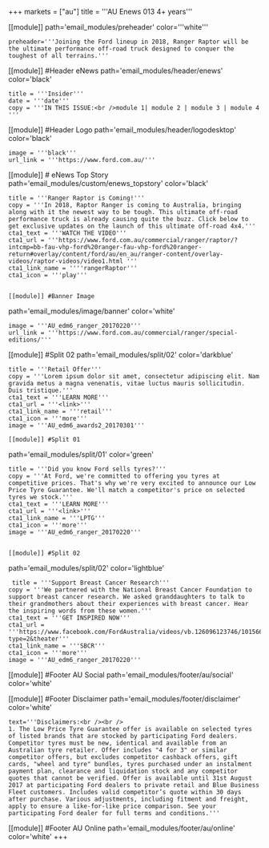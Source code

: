 +++
markets = ["au"]
title = '''AU Enews 013 4+ years'''

[[module]]
path='email_modules/preheader'
color='''white'''

	preheader='''Joining the Ford lineup in 2018, Ranger Raptor will be the ultimate performance off-road truck designed to conquer the toughest of all terrains.'''

[[module]] #Header eNews
path='email_modules/header/enews'
color='black'

	title = '''Insider'''
    date = '''date'''
	copy = '''IN THIS ISSUE:<br />module 1| module 2 | module 3 | module 4 '''

[[module]] #Header Logo
path='email_modules/header/logodesktop'
color='black'

	image = '''black'''
	url_link = '''https://www.ford.com.au/'''

[[module]] # eNews Top Story
path='email_modules/custom/enews_topstory'
color='black'

	title = '''Ranger Raptor is Coming!'''
	copy = '''In 2018, Raptor Ranger is coming to Australia, bringing along with it the newest way to be tough. This ultimate off-road performance truck is already causing quite the buzz. Click below to get exclusive updates on the launch of this ultimate off-road 4x4.'''
	cta1_text = '''WATCH THE VIDEO'''
	cta1_url = '''https://www.ford.com.au/commercial/ranger/raptor/?intcmp=bb-fau-vhp-ford%20ranger-fau-vhp-ford%20ranger-return#overlay/content/ford/au/en_au/ranger-content/overlay-videos/raptor-videos/video1.html '''
	cta1_link_name = ''''rangerRaptor'''
	cta1_icon = '''play'''


	[[module]] #Banner Image
path='email_modules/image/banner'
color='white'

	image = '''AU_edm6_ranger_20170220'''
	url_link = '''https://www.ford.com.au/commercial/ranger/special-editions/'''


[[module]] #Split 02
path='email_modules/split/02'
color='darkblue'

	title = '''Retail Offer'''
	copy = '''Lorem ipsum dolor sit amet, consectetur adipiscing elit. Nam gravida metus a magna venenatis, vitae luctus mauris sollicitudin. Duis tristique.'''
	cta1_text = '''LEARN MORE'''
	cta1_url = '''<link>'''
	cta1_link_name = '''retail'''
	cta1_icon = '''more'''
	image = '''AU_edm6_awards2_20170301'''

	[[module]] #Split 01
path='email_modules/split/01'
color='green'

	title = '''Did you know Ford sells tyres?'''
	copy = '''At Ford, we're committed to offering you tyres at competitive prices. That's why we're very excited to announce our Low Price Tyre Guarantee. We'll match a competitor's price on selected tyres we stock.'''
	cta1_text = '''LEARN MORE'''
	cta1_url = '''<link>'''
	cta1_link_name = '''LPTG'''
	cta1_icon = '''more'''
	image = '''AU_edm6_ranger_20170220'''


	[[module]] #Split 02
path='email_modules/split/02'
color='lightblue'

	 title = '''Support Breast Cancer Research'''
	copy = '''We partnered with the National Breast Cancer Foundation to support breast cancer research. We asked granddaughters to talk to their grandmothers about their experiences with breast cancer. Hear the inspiring words from these women.'''
	cta1_text = '''GET INSPIRED NOW'''
	cta1_url = '''https://www.facebook.com/FordAustralia/videos/vb.126096123746/10156683020833747/?type=2&theater'''
	cta1_link_name = '''SBCR'''
	cta1_icon = '''more'''
	image = '''AU_edm6_ranger_20170220'''
    
    

[[module]] #Footer AU Social
path='email_modules/footer/au/social'
color='white'

[[module]] #Footer Disclaimer
path='email_modules/footer/disclaimer'
color='white'

	text='''Disclaimers:<br /><br />
	1. The Low Price Tyre Guarantee offer is available on selected tyres of listed brands that are stocked by participating Ford dealers. Competitor tyres must be new, identical and available from an Australian tyre retailer. Offer includes "4 for 3" or similar competitor offers, but excludes competitor cashback offers, gift cards, "wheel and tyre" bundles, tyres purchased under an instalment payment plan, clearance and liquidation stock and any competitor quotes that cannot be verified. Offer is available until 31st August 2017 at participating Ford dealers to private retail and Blue Business Fleet customers. Includes valid competitor’s quote within 30 days after purchase. Various adjustments, including fitment and freight, apply to ensure a like-for-like price comparison. See your participating Ford dealer for full terms and conditions.'''


[[module]] #Footer AU Online
path='email_modules/footer/au/online'
color='white'
+++